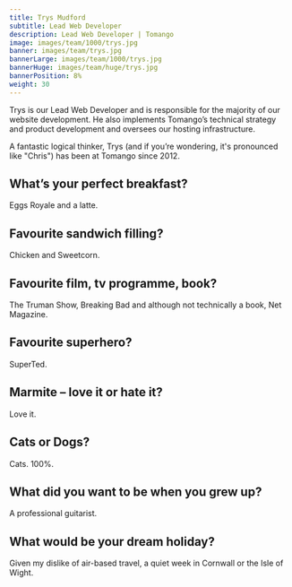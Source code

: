 ```yaml
---
title: Trys Mudford
subtitle: Lead Web Developer
description: Lead Web Developer | Tomango
image: images/team/1000/trys.jpg
banner: images/team/trys.jpg
bannerLarge: images/team/1000/trys.jpg
bannerHuge: images/team/huge/trys.jpg
bannerPosition: 8%
weight: 30
---
```


Trys is our Lead Web Developer and is responsible for the majority of our website development. He also implements Tomango’s technical strategy and product development and oversees our hosting infrastructure.

A fantastic logical thinker, Trys (and if you’re wondering, it's pronounced like "Chris") has been at Tomango since 2012.

## What’s your perfect breakfast?
Eggs Royale and a latte.

## Favourite sandwich filling?
Chicken and Sweetcorn.

## Favourite film, tv programme, book?
The Truman Show, Breaking Bad and although not technically a book, Net Magazine.

## Favourite superhero?
SuperTed.

## Marmite – love it or hate it?
Love it.

## Cats or Dogs?
Cats. 100%.

## What did you want to be when you grew up?
A professional guitarist.

## What would be your dream holiday?
Given my dislike of air-based travel, a quiet week in Cornwall or the Isle of Wight.
